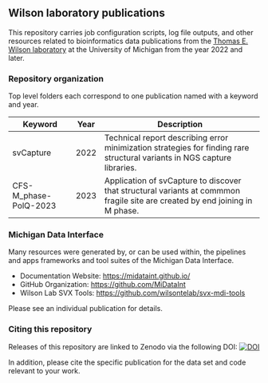 ## Wilson laboratory publications

This repository carries job configuration scripts, log file outputs,
and other resources related to bioinformatics data publications from the 
[Thomas E. Wilson laboratory](https://wilsonte-umich.github.io)
at the University of Michigan from the year 2022 and later.

### Repository organization

Top level folders each correspond to one publication named with
a keyword and year.

| Keyword | Year | Description |
| --------| ---- | ----------- |
| svCapture | 2022 | Technical report describing error minimization strategies for finding rare structural variants in NGS capture libraries. |
| CFS-M_phase-PolQ-2023 | 2023 | Application of svCapture to discover that structural variants at commmon fragile site are created by end joining in M phase. |

### Michigan Data Interface

Many resources were generated by, or can be used within, the
pipelines and apps frameworks and tool suites of the Michigan Data Interface.

- Documentation Website: <https://midataint.github.io/>
- GitHub Organization: <https://github.com/MiDataInt>
- Wilson Lab SVX Tools: <https://github.com/wilsontelab/svx-mdi-tools>

Please see an individual publication for details.

### Citing this repository

Releases of this repository are linked to Zenodo via the following DOI:
[![DOI](https://zenodo.org/badge/494023172.svg)](https://zenodo.org/doi/10.5281/zenodo.10728194)

In addition, please cite the specific publication for the data set and code
relevant to your work.

